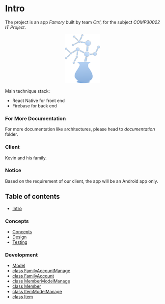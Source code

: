 # Intro

The project is an app _Famory_ built by team _Ctrl_, for the subject _COMP30022 IT Project_.

<p align="center">
  <img src=".gitbook/assets/bian-zu.svg" height=160/>
</p>


Main technique stack:
- React Native for front end
- Firebase for back end

### For More Documentation
For more documentation like architectures, please head to _documentation_ folder.


### Client
Kevin and his family.


### Notice
Based on the requirement of our client, the app will be an Android app only.


## Table of contents

* [Intro](README.md)


### Concepts <a id="concepts-1"></a>

* [Concepts](concepts-1/concepts.md)
* [Design](concepts-1/design.md)
* [Testing](concepts-1/testing.md)


### Development

* [Model](development/model.md)
* [class FamilyAccountManage](development/class-familyaccountmanage.md)
* [class FamilyAccount](development/class-familyaccount.md)
* [class MemberModelManage](development/class-membermodelmanage.md)
* [class Member](development/class-member.md)
* [class ItemModelManage](development/untitled-1.md)
* [class Item](development/class-item.md)
